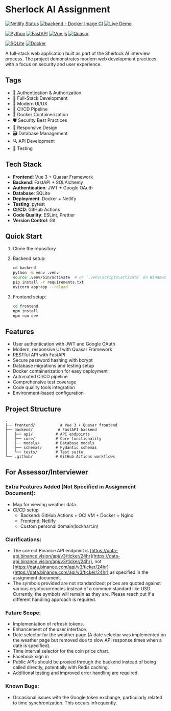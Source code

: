 # Sherlock AI Assignment

[![Netlify Status](https://api.netlify.com/api/v1/badges/f3b0f434-f04e-498d-848c-91d228c28fa9/deploy-status)](https://app.netlify.com/sites/sherlockai/deploys)
[![backend - Docker Image CI](https://github.com/LOCKhart07/sherlock-ai-assignment/actions/workflows/backend-build-and-deploy.yaml/badge.svg)](https://github.com/LOCKhart07/sherlock-ai-assignment/actions/workflows/backend-build-and-deploy.yaml)
[![Live Demo](https://img.shields.io/badge/Live%20Demo-sherlockai.lockhart.in-blue?style=flat&logo=globe)](https://sherlockai.lockhart.in/)

[![Python](https://img.shields.io/badge/python-3.9+-blue.svg)](https://www.python.org/downloads/)
[![FastAPI](https://img.shields.io/badge/FastAPI-0.100.0-green.svg)](https://fastapi.tiangolo.com/)
[![Vue.js](https://img.shields.io/badge/Vue.js-3.x-4FC08D.svg?logo=vue.js)](https://vuejs.org/)
[![Quasar](https://img.shields.io/badge/Quasar-2.x-1976D2.svg?logo=quasar)](https://quasar.dev/)

[![SQLite](https://img.shields.io/badge/SQLite-3.x-003B57.svg?logo=sqlite)](https://www.sqlite.org/)
[![Docker](https://img.shields.io/badge/Docker-20.10+-2496ED.svg?logo=docker)](https://www.docker.com/)

A full-stack web application built as part of the Sherlock AI interview process. The project demonstrates modern web development practices with a focus on security and user experience.

## Tags

- 🔐 Authentication & Authorization
- 🚀 Full-Stack Development
- 🎨 Modern UI/UX
- 🔄 CI/CD Pipeline
- 🐳 Docker Containerization
- 🛡️ Security Best Practices
- 📱 Responsive Design
- 🗃️ Database Management
- 🔍 API Development
- 🧪 Testing

## Tech Stack

- **Frontend**: Vue 3 + Quasar Framework
- **Backend**: FastAPI + SQLAlchemy
- **Authentication**: JWT + Google OAuth
- **Database**: SQLite
- **Deployment**: Docker + Netlify
- **Testing**: pytest
- **CI/CD**: GitHub Actions
- **Code Quality**: ESLint, Prettier
- **Version Control**: Git

## Quick Start

1. Clone the repository
2. Backend setup:
   ```bash
   cd backend
   python -m venv .venv
   source .venv/bin/activate  # or `.venv\Scripts\activate` on Windows
   pip install -r requirements.txt
   uvicorn app:app --reload
   ```

3. Frontend setup:
   ```bash
   cd frontend
   npm install
   npm run dev
   ```

## Features

- User authentication with JWT and Google OAuth
- Modern, responsive UI with Quasar Framework
- RESTful API with FastAPI
- Secure password hashing with bcrypt
- Database migrations and testing setup
- Docker containerization for easy deployment
- Automated CI/CD pipeline
- Comprehensive test coverage
- Code quality tools integration
- Environment-based configuration

## Project Structure

```
.
├── frontend/           # Vue 3 + Quasar frontend
├── backend/           # FastAPI backend
│   ├── api/          # API endpoints
│   ├── core/         # Core functionality
│   ├── models/       # Database models
│   ├── schemas/      # Pydantic schemas
│   └── tests/        # Test suite
└── .github/          # GitHub Actions workflows
```

## For Assessor/Interviewer
### Extra Features Added (Not Specified in Assignment Document):
- Map for viewing weather data.
- CI/CD setup 
   - Backend: GitHub Actions + OCI VM + Docker + Nginx
   - Frontend: Netlify
   - Custom personal domain(lockhart.in)

### Clarifications:
- The correct Binance API endpoint is [https://data-api.binance.vision/api/v3/ticker/24hr](https://data-api.binance.vision/api/v3/ticker/24hr), not [https://data.binance.com/api/v3/ticker/24hr](https://data.binance.com/api/v3/ticker/24hr) as specified in the assignment document.
- The symbols provided are not standardized; prices are quoted against various cryptocurrencies instead of a common standard like USD. Currently, the symbols will remain as they are. Please reach out if a different handling approach is required.

### Future Scope:
- Implementation of refresh tokens.
- Enhancement of the user interface.
- Date selector for the weather page (A date selector was implemented on the weather page but removed due to slow API response times when a date is specified).
- Time interval selector for the coin price chart.
- Facebook sign in
- Public APIs should be proxied through the backend instead of being called directly, potentially with Redis caching.
- Additional testing and improved error handling are required.

### Known Bugs:
- Occasional issues with the Google token exchange, particularly related to time synchronization. This occurs infrequently.